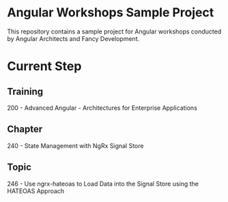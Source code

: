 # Angular Workshops Sample Project

This repository contains a sample project for Angular workshops conducted by Angular Architects and Fancy Development.

# Current Step

## Training
200 - Advanced Angular - Architectures for Enterprise Applications

## Chapter
240 - State Management with NgRx Signal Store

## Topic 
246 - Use ngrx-hateoas to Load Data into the Signal Store using the HATEOAS Approach

